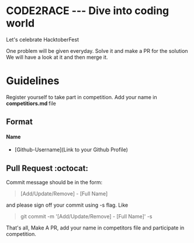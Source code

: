 # CODE2RACE --- Dive into coding world 
Let's celebrate HacktoberFest 

One problem will be given everyday. 
Solve it and make a PR for the solution
We will have a look at it and then merge it.

Guidelines
==========


Register yourself to take part in competition.
Add your name in <b>competitiors.md </b> file


## Format
#### Name
- [Github-Username](Link to your Github Profile)



## Pull Request :octocat:

Commit message should be in the form:
> [Add/Update/Remove] - [Full Name]

and please sign off your commit using -s flag. Like
> git commit -m '[Add/Update/Remove] - [Full Name]' -s

That's all, Make A PR, add your name in competitors file and participate in competition.
